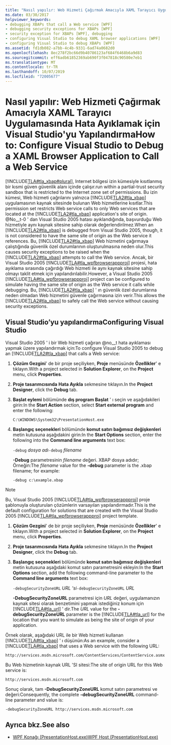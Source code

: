 ```yaml
---
title: "Nasıl yapılır: Web Hizmeti Çağırmak Amacıyla XAML Tarayıcı Uygulamasında Hata Ayıklamak için Visual Studio'yu Yapılandırma"
ms.date: 03/30/2017
helpviewer_keywords:
- debugging XBAPs that call a Web service [WPF]
- debugging security exceptions for XBAPs [WPF]
- security exception for XBAPs [WPF], debugging
- configuring Visual Studio to debug XAML browser applications [WPF]
- configuring Visual Studio to debug XBAPs [WPF]
ms.assetid: fd1db082-a7bb-4c4b-9331-6ad74a0682d0
ms.openlocfilehash: 8ec278f2bc66d9b40786123af684f6468b6a9d83
ms.sourcegitcommit: eff6adb61852369ab690f3f047818c90580e7eb1
ms.translationtype: MT
ms.contentlocale: tr-TR
ms.lasthandoff: 10/07/2019
ms.locfileid: "72005677"
---
```

# <a name="how-to-configure-visual-studio-to-debug-a-xaml-browser-application-to-call-a-web-service"></a><span data-ttu-id="ada59-102">Nasıl yapılır: Web Hizmeti Çağırmak Amacıyla XAML Tarayıcı Uygulamasında Hata Ayıklamak için Visual Studio'yu Yapılandırma</span><span class="sxs-lookup"><span data-stu-id="ada59-102">How to: Configure Visual Studio to Debug a XAML Browser Application to Call a Web Service</span></span>
[!INCLUDE[TLA#tla_xbap#plural](../../../../includes/tlasharptla-xbapsharpplural-md.md)]<span data-ttu-id="ada59-103">, Internet bölgesi izin kümesiyle kısıtlanmış bir kısmi güven güvenlik alanı içinde çalışır.</span><span class="sxs-lookup"><span data-stu-id="ada59-103">run within a partial-trust security sandbox that is restricted to the Internet zone set of permissions.</span></span> <span data-ttu-id="ada59-104">Bu izin kümesi, Web hizmeti çağrılarını yalnızca [!INCLUDE[TLA2#tla_xbap](../../../../includes/tla2sharptla-xbap-md.md)] uygulamasının kaynak sitesinde bulunan Web hizmetlerine kısıtlar.</span><span class="sxs-lookup"><span data-stu-id="ada59-104">This permission set restricts Web service calls to only Web services that are located at the [!INCLUDE[TLA2#tla_xbap](../../../../includes/tla2sharptla-xbap-md.md)] application's site of origin.</span></span> <span data-ttu-id="ada59-105">@No__t-0 ' dan Visual Studio 2005 hatası ayıklandığında, başvurduğu Web hizmetiyle aynı kaynak sitesine sahip olarak değerlendirilmez.</span><span class="sxs-lookup"><span data-stu-id="ada59-105">When an [!INCLUDE[TLA2#tla_xbap](../../../../includes/tla2sharptla-xbap-md.md)] is debugged from Visual Studio 2005, though, it is not considered to have the same site of origin as the Web service it references.</span></span> <span data-ttu-id="ada59-106">Bu, [!INCLUDE[TLA2#tla_xbap](../../../../includes/tla2sharptla-xbap-md.md)] Web hizmetini çağırmaya çalıştığında güvenlik özel durumlarının oluşturulmasına neden olur.</span><span class="sxs-lookup"><span data-stu-id="ada59-106">This causes security exceptions to be raised when the [!INCLUDE[TLA2#tla_xbap](../../../../includes/tla2sharptla-xbap-md.md)] attempts to call the Web service.</span></span> <span data-ttu-id="ada59-107">Ancak, bir Visual Studio 2005 [!INCLUDE[TLA#tla_wpfbrowserappproj](../../../../includes/tlasharptla-wpfbrowserappproj-md.md)] projesi, hata ayıklama sırasında çağırdığı Web hizmeti ile aynı kaynak sitesine sahip olmayı taklit etmek için yapılandırılabilir.</span><span class="sxs-lookup"><span data-stu-id="ada59-107">However, a Visual Studio 2005 [!INCLUDE[TLA#tla_wpfbrowserappproj](../../../../includes/tlasharptla-wpfbrowserappproj-md.md)] project can be configured to simulate having the same site of origin as the Web service it calls while debugging.</span></span> <span data-ttu-id="ada59-108">Bu, [!INCLUDE[TLA2#tla_xbap](../../../../includes/tla2sharptla-xbap-md.md)] ' ın güvenlik özel durumlarına neden olmadan Web hizmetini güvenle çağırmasına izin verir.</span><span class="sxs-lookup"><span data-stu-id="ada59-108">This allows the [!INCLUDE[TLA2#tla_xbap](../../../../includes/tla2sharptla-xbap-md.md)] to safely call the Web service without causing security exceptions.</span></span>

## <a name="configuring-visual-studio"></a><span data-ttu-id="ada59-109">Visual Studio’yu yapılandırma</span><span class="sxs-lookup"><span data-stu-id="ada59-109">Configuring Visual Studio</span></span>
 <span data-ttu-id="ada59-110">Visual Studio 2005 ' i bir Web hizmeti çağıran @no__t hata ayıklaması yapmak üzere yapılandırmak için:</span><span class="sxs-lookup"><span data-stu-id="ada59-110">To configure Visual Studio 2005 to debug an [!INCLUDE[TLA2#tla_xbap](../../../../includes/tla2sharptla-xbap-md.md)] that calls a Web service:</span></span>

1. <span data-ttu-id="ada59-111">**Çözüm Gezgini**' de bir proje seçiliyken, **Proje** menüsünde **Özellikler**' e tıklayın.</span><span class="sxs-lookup"><span data-stu-id="ada59-111">With a project selected in **Solution Explorer**, on the **Project** menu, click **Properties**.</span></span>

2. <span data-ttu-id="ada59-112">**Proje tasarımcısında** **Hata Ayıkla** sekmesine tıklayın.</span><span class="sxs-lookup"><span data-stu-id="ada59-112">In the **Project Designer**, click the **Debug** tab.</span></span>

3. <span data-ttu-id="ada59-113">**Başlat eylemi** bölümünde **dış program Başlat** ' ı seçin ve aşağıdakileri girin:</span><span class="sxs-lookup"><span data-stu-id="ada59-113">In the **Start Action** section, select **Start external program** and enter the following:</span></span>

     `C:\WINDOWS\System32\PresentationHost.exe`

4. <span data-ttu-id="ada59-114">**Başlangıç seçenekleri** bölümünde **komut satırı bağımsız değişkenleri** metin kutusuna aşağıdakini girin:</span><span class="sxs-lookup"><span data-stu-id="ada59-114">In the **Start Options** section, enter the following into the **Command line arguments** text box:</span></span>

     <span data-ttu-id="ada59-115">`-debug`  *dosya adı*</span><span class="sxs-lookup"><span data-stu-id="ada59-115">`-debug`  *filename*</span></span>

     <span data-ttu-id="ada59-116">**-Debug** parametresinin *filename* değeri. XBAP dosya adıdır; Örneğin:</span><span class="sxs-lookup"><span data-stu-id="ada59-116">The *filename* value for the **-debug** parameter is the .xbap filename; for example:</span></span>

     `-debug c:\example.xbap`

> [!NOTE]
> <span data-ttu-id="ada59-117">Bu, Visual Studio 2005 [!INCLUDE[TLA#tla_wpfbrowserappproj](../../../../includes/tlasharptla-wpfbrowserappproj-md.md)] proje şablonuyla oluşturulan çözümlerin varsayılan yapılandırmadır.</span><span class="sxs-lookup"><span data-stu-id="ada59-117">This is the default configuration for solutions that are created with the Visual Studio 2005 [!INCLUDE[TLA#tla_wpfbrowserappproj](../../../../includes/tlasharptla-wpfbrowserappproj-md.md)] project template.</span></span>

1. <span data-ttu-id="ada59-118">**Çözüm Gezgini**' de bir proje seçiliyken, **Proje** menüsünde **Özellikler**' e tıklayın.</span><span class="sxs-lookup"><span data-stu-id="ada59-118">With a project selected in **Solution Explorer**, on the **Project** menu, click **Properties**.</span></span>

2. <span data-ttu-id="ada59-119">**Proje tasarımcısında** **Hata Ayıkla** sekmesine tıklayın.</span><span class="sxs-lookup"><span data-stu-id="ada59-119">In the **Project Designer**, click the **Debug** tab.</span></span>

3. <span data-ttu-id="ada59-120">**Başlangıç seçenekleri** bölümünde **komut satırı bağımsız değişkenleri** metin kutusuna aşağıdaki komut satırı parametresini ekleyin:</span><span class="sxs-lookup"><span data-stu-id="ada59-120">In the **Start Options** section, add the following command-line parameter to the **Command line arguments** text box:</span></span>

     <span data-ttu-id="ada59-121">`-debugSecurityZoneURL`  *URL 'si*</span><span class="sxs-lookup"><span data-stu-id="ada59-121">`-debugSecurityZoneURL`  *URL*</span></span>

     <span data-ttu-id="ada59-122">**-DebugSecurityZoneURL** parametresi için *URL* değeri, uygulamanızın kaynak sitesi olarak benzetimini yapmak istediğiniz konum için [!INCLUDE[TLA#tla_url](../../../../includes/tlasharptla-url-md.md)] ' dir.</span><span class="sxs-lookup"><span data-stu-id="ada59-122">The *URL* value for the **-debugSecurityZoneURL** parameter is the [!INCLUDE[TLA#tla_url](../../../../includes/tlasharptla-url-md.md)] for the location that you want to simulate as being the site of origin of your application.</span></span>

 <span data-ttu-id="ada59-123">Örnek olarak, aşağıdaki URL ile bir Web hizmeti kullanan [!INCLUDE[TLA#tla_xbap](../../../../includes/tlasharptla-xbap-md.md)] ' ı düşünün:</span><span class="sxs-lookup"><span data-stu-id="ada59-123">As an example, consider a [!INCLUDE[TLA#tla_xbap](../../../../includes/tlasharptla-xbap-md.md)] that uses a Web service with the following URL:</span></span>

 `http://services.msdn.microsoft.com/ContentServices/ContentService.asmx`

 <span data-ttu-id="ada59-124">Bu Web hizmetinin kaynak URL 'SI sitesi:</span><span class="sxs-lookup"><span data-stu-id="ada59-124">The site of origin URL for this Web service is:</span></span>

 `http://services.msdn.microsoft.com`

 <span data-ttu-id="ada59-125">Sonuç olarak, tam **-DebugSecurityZoneURL** komut satırı parametresi ve değeri:</span><span class="sxs-lookup"><span data-stu-id="ada59-125">Consequently, the complete **-debugSecurityZoneURL** command-line parameter and value is:</span></span>

 `-debugSecurityZoneURL http://services.msdn.microsoft.com`

## <a name="see-also"></a><span data-ttu-id="ada59-126">Ayrıca bkz.</span><span class="sxs-lookup"><span data-stu-id="ada59-126">See also</span></span>

- [<span data-ttu-id="ada59-127">WPF Konağı (PresentationHost.exe)</span><span class="sxs-lookup"><span data-stu-id="ada59-127">WPF Host (PresentationHost.exe)</span></span>](wpf-host-presentationhost-exe.md)
